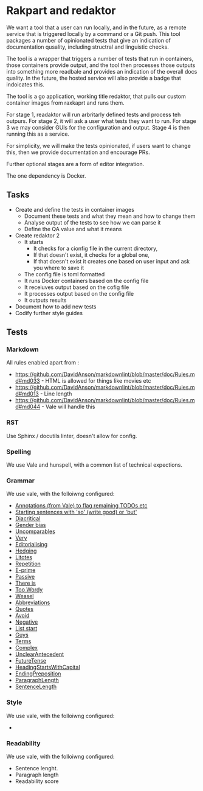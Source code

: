 # Rakpart and redaktor

We want a tool that a user can run locally, and in the future, as a remote service that is triggered locally by a command or a Git push. This tool packages a number of opinionated tests that give an indication of documentation qusality, including structral and linguistic checks.

The tool is a wrapper that triggers a number of tests that run in containers, those containers provide output, and the tool then processes those outputs into something more readbale and provides an indication of the overall docs quality. In the future, the hosted service will also provide a badge that indoicates this.

The tool is a go application, working title redaktor, that pulls our custom container images from raxkaprt and runs them.

For stage 1, readaktor will run arbritarly defined tests and process teh outpurs. For stage 2, it will ask a user what tests they want to run. For stage 3 we may consider GUIs for the configuration and output. Stage 4 is then running this as a service.

For simplicity, we will make the tests opinionated, if users want to change this, then we provide documentation and encourage PRs.

Further optional stages are a form of editor integration.

The one dependency is Docker.

## Tasks

- Create and define the tests in container images
    - Document these tests and what they mean and how to change them
    - Analyse output of the tests to see how we can parse it
    - Define the QA value and what it means
- Create redaktor 2
    - It starts
        - It checks for a cionfig file in the current directory,
        - If that doesn't exist, it checks for a global one,
        - If that doesn't exist it creates one based on user input and ask you where to save it
    - The config file is toml formatted    
    - It runs Docker containers based on the config file
    - It receiuves output based on the cofig file
    - It processes output based on the config file
    - It outputs results
- Document how to add new tests
- Codify further style guides

## Tests

### Markdown

All rules enabled apart from :

- https://github.com/DavidAnson/markdownlint/blob/master/doc/Rules.md#md033 - HTML is allowed for things like movies etc
- https://github.com/DavidAnson/markdownlint/blob/master/doc/Rules.md#md013 - Line length
- https://github.com/DavidAnson/markdownlint/blob/master/doc/Rules.md#md044 - Vale will handle this

### RST

Use Sphinx / docutils linter, doesn't allow for config.

### Spelling

We use Vale and hunspell, with a common list of technical expections.

### Grammar

We use vale, with the folloiwng configured:

- [Annotations (from Vale) to flag remaining TODOs etc](https://github.com/errata-ai/vale/blob/master/rule/vale/Annotations.yml)
- [Starting sentences with 'so' (write good) or 'but'](https://github.com/errata-ai/vale/blob/master/rule/write-good/So.yml)
- [Diacritical](https://github.com/errata-ai/vale/blob/master/rule/proselint/Diacritical.yml)
- [Gender bias](https://github.com/errata-ai/vale/blob/master/rule/proselint/GenderBias.yml)
- [Uncomparables](https://github.com/errata-ai/vale/blob/master/rule/proselint/Uncomparables.yml)
- [Very](https://github.com/errata-ai/vale/blob/master/rule/proselint/Very.yml)
- [Editorialising](https://github.com/errata-ai/vale/blob/master/rule/vale/Editorializing.yml)
- [Hedging](https://github.com/errata-ai/vale/blob/master/rule/vale/Hedging.yml)
- [Litotes](https://github.com/errata-ai/vale/blob/master/rule/vale/Litotes.yml)
- [Repetition](https://github.com/errata-ai/vale/blob/master/rule/vale/Repetition.yml)
- [E-prime](https://github.com/errata-ai/vale/blob/master/rule/write-good/E-Prime.yml)
- [Passive](https://github.com/errata-ai/vale/blob/master/rule/write-good/Passive.yml)
- [There is](https://github.com/errata-ai/vale/blob/master/rule/write-good/ThereIs.yml)
- [Too Wordy](https://github.com/errata-ai/vale/blob/master/rule/write-good/TooWordy.yml)
- [Weasel](https://github.com/errata-ai/vale/blob/master/rule/write-good/Weasel.yml)
- [Abbreviations](https://github.com/errata-ai/vale/blob/master/styles/18F/Abbreviations.yml)
- [Quotes](https://github.com/errata-ai/vale/blob/master/styles/18F/Quotes.yml)
- [Avoid](https://github.com/errata-ai/vale/blob/master/styles/MailChimp/Avoid.yml)
- [Negative](https://github.com/errata-ai/vale/blob/master/styles/MailChimp/Negative.yml)
- [List start](https://github.com/errata-ai/vale/blob/master/styles/OpenStack/ListStart.yml)
- [Guys](https://github.com/errata-ai/vale/blob/master/styles/Pedantic/Guys.yml)
- [Terms](https://github.com/errata-ai/vale/blob/master/styles/Pedantic/Terms.yml)
- [Complex](https://github.com/errata-ai/vale/blob/master/styles/PlainLanguage/ComplexWords.yml)
- [UnclearAntecedent](/ttd-vale/vale-styles/ttd/UnclearAntecedent.yml)
- [FutureTense](ttd-vale/vale-styles/ttd/FutureTense.yml)
- [HeadingStartsWithCapital](https://github.com/errata-ai/vale/blob/master/styles/demo/HeadingStartsWithCapital.yml)
- [EndingPreposition](https://github.com/errata-ai/vale/blob/master/styles/demo/EndingPreposition.yml)
- [ParagraphLength](https://github.com/errata-ai/vale/blob/master/styles/demo/ParagraphLength.yml)
- [SentenceLength](https://github.com/errata-ai/vale/blob/master/styles/demo/SentenceLength.yml)

### Style

We use vale, with the folloiwng configured:

-

### Readability

We use vale, with the folloiwng configured:

- Sentence lenght.
- Paragraph length
- Readability score

